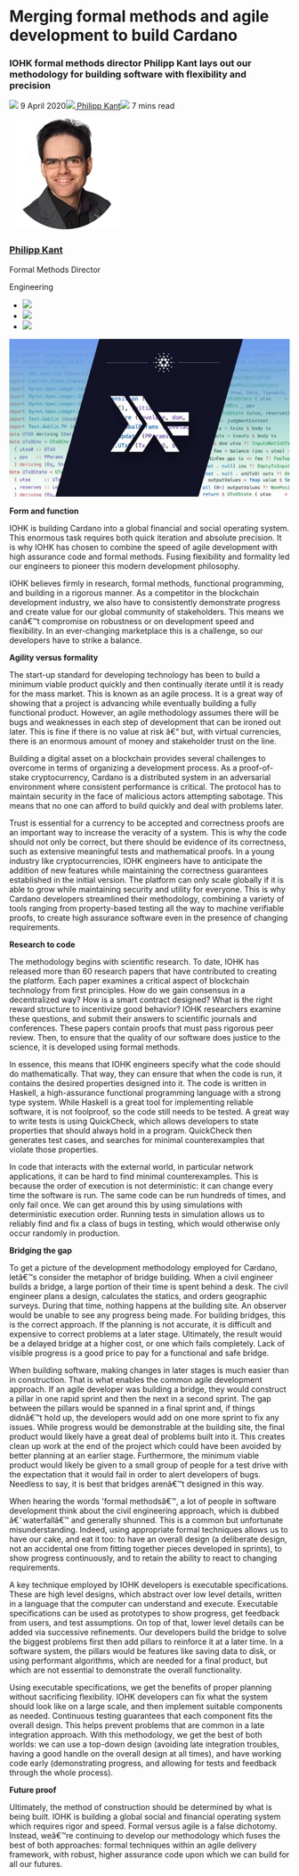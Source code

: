 # Merging formal methods and agile development to build Cardano
### **IOHK formal methods director Philipp Kant lays out our methodology for building software with flexibility and precision**
![](img/2020-04-09-merging-formal-methods-and-agile-to-build-cardano.002.png) 9 April 2020![](img/2020-04-09-merging-formal-methods-and-agile-to-build-cardano.002.png)[ Philipp Kant](/en/blog/authors/philipp-kant/page-1/)![](img/2020-04-09-merging-formal-methods-and-agile-to-build-cardano.003.png) 7 mins read

![Philipp Kant](img/2020-04-09-merging-formal-methods-and-agile-to-build-cardano.004.png)[](/en/blog/authors/philipp-kant/page-1/)
### [**Philipp Kant**](/en/blog/authors/philipp-kant/page-1/)
Formal Methods Director

Engineering

- ![](img/2020-04-09-merging-formal-methods-and-agile-to-build-cardano.005.png)[](https://www.linkedin.com/in/dr-philipp-kant-4972b1a3 "LinkedIn")
- ![](img/2020-04-09-merging-formal-methods-and-agile-to-build-cardano.006.png)[](https://twitter.com/philipp_kant "Twitter")
- ![](img/2020-04-09-merging-formal-methods-and-agile-to-build-cardano.007.png)[](https://github.com/kantp "GitHub")

![Merging formal methods and agile development to build Cardano](img/2020-04-09-merging-formal-methods-and-agile-to-build-cardano.008.jpeg)

**Form and function**

IOHK is building Cardano into a global financial and social operating system. This enormous task requires both quick iteration and absolute precision. It is why IOHK has chosen to combine the speed of agile development with high assurance code and formal methods. Fusing flexibility and formality led our engineers to pioneer this modern development philosophy.

IOHK believes firmly in research, formal methods, functional programming, and building in a rigorous manner. As a competitor in the blockchain development industry, we also have to consistently demonstrate progress and create value for our global community of stakeholders. This means we canâ€™t compromise on robustness or on development speed and flexibility. In an ever-changing marketplace this is a challenge, so our developers have to strike a balance.

**Agility versus formality**

The start-up standard for developing technology has been to build a minimum viable product quickly and then continually iterate until it is ready for the mass market. This is known as an agile process. It is a great way of showing that a project is advancing while eventually building a fully functional product. However, an agile methodology assumes there will be bugs and weaknesses in each step of development that can be ironed out later. This is fine if there is no value at risk â€“ but, with virtual currencies, there is an enormous amount of money and stakeholder trust on the line. 

Building a digital asset on a blockchain provides several challenges to overcome in terms of organizing a development process. As a proof-of-stake cryptocurrency, Cardano is a distributed system in an adversarial environment where consistent performance is critical. The protocol has to maintain security in the face of malicious actors attempting sabotage. This means that no one can afford to build quickly and deal with problems later. 

Trust is essential for a currency to be accepted and correctness proofs are an important way to increase the veracity of a system. This is why the code should not only be correct, but there should be evidence of its correctness, such as extensive meaningful tests and mathematical proofs. In a young industry like cryptocurrencies, IOHK engineers have to anticipate the addition of new features while maintaining the correctness guarantees established in the initial version. The platform can only scale globally if it is able to grow while maintaining security and utility for everyone. This is why Cardano developers streamlined their methodology, combining a variety of tools ranging from property-based testing all the way to machine verifiable proofs, to create high assurance software even in the presence of changing requirements.

**Research to code**

The methodology begins with scientific research. To date, IOHK has released more than 60 research papers that have contributed to creating the platform. Each paper examines a critical aspect of blockchain technology from first principles. How do we gain consensus in a decentralized way? How is a smart contract designed? What is the right reward structure to incentivize good behavior? IOHK researchers examine these questions, and submit their answers to scientific journals and conferences. These papers contain proofs that must pass rigorous peer review. Then, to ensure that the quality of our software does justice to the science, it is developed using formal methods.

In essence, this means that IOHK engineers specify what the code should do mathematically. That way, they can ensure that when the code is run, it contains the desired properties designed into it. The code is written in Haskell, a high-assurance functional programming language with a strong type system. While Haskell is a great tool for implementing reliable software, it is not foolproof, so the code still needs to be tested. A great way to write tests is using QuickCheck, which allows developers to state properties that should always hold in a program. QuickCheck then generates test cases, and searches for minimal counterexamples that violate those properties.

In code that interacts with the external world, in particular network applications, it can be hard to find minimal counterexamples. This is because the order of execution is not deterministic: it can change every time the software is run. The same code can be run hundreds of times, and only fail once. We can get around this by using simulations with deterministic execution order. Running tests in simulation allows us to reliably find and fix a class of bugs in testing, which would otherwise only occur randomly in production.

**Bridging the gap**

To get a picture of the development methodology employed for Cardano, letâ€™s consider the metaphor of bridge building. When a civil engineer builds a bridge, a large portion of their time is spent behind a desk. The civil engineer plans a design, calculates the statics, and orders geographic surveys. During that time, nothing happens at the building site. An observer would be unable to see any progress being made. For building bridges, this is the correct approach. If the planning is not accurate, it is difficult and expensive to correct problems at a later stage. Ultimately, the result would be a delayed bridge at a higher cost, or one which fails completely. Lack of visible progress is a good price to pay for a functional and safe bridge.

When building software, making changes in later stages is much easier than in construction. That is what enables the common agile development approach. If an agile developer was building a bridge, they would construct a pillar in one rapid sprint and then the next in a second sprint. The gap between the pillars would be spanned in a final sprint and, if things didnâ€™t hold up, the developers would add on one more sprint to fix any issues. While progress would be demonstrable at the building site, the final product would likely have a great deal of problems built into it. This creates clean up work at the end of the project which could have been avoided by better planning at an earlier stage. Furthermore, the minimum viable product would likely be given to a small group of people for a test drive with the expectation that it would fail in order to alert developers of bugs. Needless to say, it is best that bridges arenâ€™t designed in this way.

When hearing the words 'formal methodsâ€™, a lot of people in software development think about the civil engineering approach, which is dubbed â€˜waterfallâ€™ and generally shunned. This is a common but unfortunate misunderstanding. Indeed, using appropriate formal techniques allows us to have our cake, and eat it too: to have an overall design (a deliberate design, not an accidental one from fitting together pieces developed in sprints), to show progress continuously, and to retain the ability to react to changing requirements.

A key technique employed by IOHK developers is executable specifications. These are high level designs, which abstract over low level details, written in a language that the computer can understand and execute. Executable specifications can be used as prototypes to show progress, get feedback from users, and test assumptions. On top of that, lower level details can be added via successive refinements. Our developers build the bridge to solve the biggest problems first then add pillars to reinforce it at a later time. In a software system, the pillars would be features like saving data to disk, or using performant algorithms, which are needed for a final product, but which are not essential to demonstrate the overall functionality.

Using executable specifications, we get the benefits of proper planning without sacrificing flexibility. IOHK developers can fix what the system should look like on a large scale, and then implement suitable components as needed. Continuous testing guarantees that each component fits the overall design. This helps prevent problems that are common in a late integration approach. With this methodology, we get the best of both worlds: we can use a top-down design (avoiding late integration troubles, having a good handle on the overall design at all times), and have working code early (demonstrating progress, and allowing for tests and feedback through the whole process).

**Future proof**

Ultimately, the method of construction should be determined by what is being built. IOHK is building a global social and financial operating system which requires rigor and speed. Formal versus agile is a false dichotomy. Instead, weâ€™re continuing to develop our methodology which fuses the best of both approaches: formal techniques within an agile delivery framework, with robust, higher assurance code upon which we can build for all our futures.
